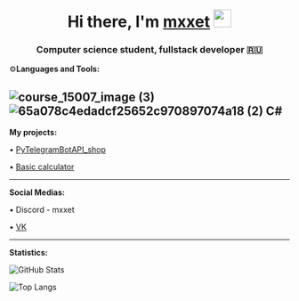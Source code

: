 
<h1 align="center">Hi there, I'm <a href="" target="_blank">mxxet</a> 
<img src="https://github.com/blackcater/blackcater/raw/main/images/Hi.gif" height="32"/></h1>
<h3 align="center">Computer science student, fullstack developer 🇷🇺</h3>

⚙️**Languages and Tools:**

![course_15007_image (3)](https://github.com/mxxet/mxxet/assets/108745396/187ccc12-5488-45ed-a953-2c54eb48ab56)
![65a078c4edadcf25652c970897074a18 (2)](https://github.com/mxxet/mxxet/assets/108745396/bf127237-d8e7-46ac-adb1-14d9fd80a517)
C#
---
**My projects:**

• [PyTelegramBotAPI_shop](https://github.com/mxxet/pyTelegramBotAPI_shop/blob/main/pyTelegramBotAPI_shop.py)

• [Basic calculator](https://github.com/mxxet/Basic-Calculator_app/blob/main/Calculator.py)



---
**Social Medias:**

• Discord - mxxet

• [VK](https://vk.com/matthew_shx)




---
**Statistics:**


![GitHub Stats](https://github-readme-stats.vercel.app/api?username=mxxet&theme=dark)

![Top Langs](https://github-readme-stats.vercel.app/api/top-langs/?username=mxxet&theme=dark)











